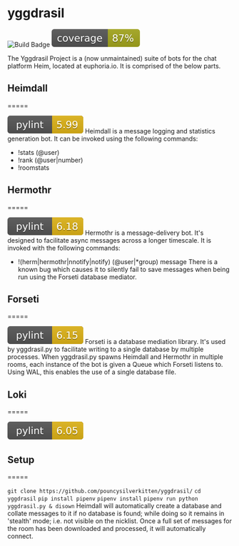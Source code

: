 # yggdrasil
![Build Badge](https://travis-ci.org/PouncySilverkitten/yggdrasil.svg?branch=master)
![Coverage Badge](coverage.svg)

The Yggdrasil Project is a (now unmaintained) suite of bots for the chat platform Heim, located at euphoria.io. It is comprised of the below parts.

## Heimdall
=====

![Pylint Badge](data/heimdall/heimdall.svg)
Heimdall is a message logging and statistics generation bot. It can be invoked using the following commands:
- !stats (@user)
- !rank (@user|number)
- !roomstats

## Hermothr
=====

![Pylint Badge](data/hermothr/hermothr.svg)
Hermothr is a message-delivery bot. It's designed to facilitate async messages across a longer timescale. It is invoked with the following commands:
- !(herm|hermothr|nnotify|notify) (@user|\*group) message
There is a known bug which causes it to silently fail to save messages when being run using the Forseti database mediator.

## Forseti
=====

![Pylint Badge](data/forseti/forseti.svg)
Forseti is a database mediation library. It's used by yggdrasil.py to facilitate writing to a single database by multiple processes. When yggdrasil.py spawns Heimdall and Hermothr in multiple rooms, each instance of the bot is given a Queue which Forseti listens to. Using WAL, this enables the use of a single database file.

## Loki
=====

![Pylint Badge](data/loki/loki.svg)

## Setup
=====

`git clone https://github.com/pouncysilverkitten/yggdrasil/`
`cd yggdrasil`
`pip install pipenv`
`pipenv install`
`pipenv run python yggdrasil.py & disown`
Heimdall will automatically create a database and collate messages to it if no database is found; while doing so it remains in 'stealth' mode; i.e. not visible on the nicklist. Once a full set of messages for the room has been downloaded and processed, it will automatically connect.
